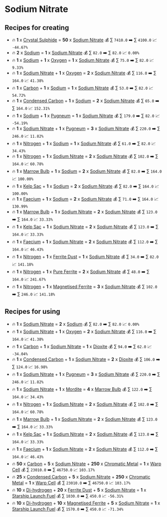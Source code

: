# Sodium Nitrate

## Recipes for creating

* 🔥 **1** x [Crystal Sulphide](<Crystal Sulphide.md>) = **50** x [Sodium Nitrate](<Sodium Nitrate.md>) 💰 ∑ `7410.0` ➡️ ∑ `4100.0` 📈 `-44.67%`
* 🔥 **2** x [Sodium](<Sodium.md>) = **1** x [Sodium Nitrate](<Sodium Nitrate.md>) 💰 ∑ `82.0` ➡️ ∑ `82.0` 📈 `0.00%`
* 🔥 **1** x [Sodium](<Sodium.md>) + **1** x [Oxygen](<Oxygen.md>) = **1** x [Sodium Nitrate](<Sodium Nitrate.md>) 💰 ∑ `75.0` ➡️ ∑ `82.0` 📈 `9.33%`
* 🔥 **1** x [Sodium Nitrate](<Sodium Nitrate.md>) + **1** x [Oxygen](<Oxygen.md>) = **2** x [Sodium Nitrate](<Sodium Nitrate.md>) 💰 ∑ `116.0` ➡️ ∑ `164.0` 📈 `41.38%`
* 🔥 **1** x [Carbon](<Carbon.md>) + **1** x [Sodium](<Sodium.md>) = **1** x [Sodium Nitrate](<Sodium Nitrate.md>) 💰 ∑ `53.0` ➡️ ∑ `82.0` 📈 `54.72%`
* 🔥 **1** x [Condensed Carbon](<Condensed Carbon.md>) + **1** x [Sodium](<Sodium.md>) = **2** x [Sodium Nitrate](<Sodium Nitrate.md>) 💰 ∑ `65.0` ➡️ ∑ `164.0` 📈 `152.31%`
* 🔥 **1** x [Sodium](<Sodium.md>) + **1** x [Pugneum](<Pugneum.md>) = **1** x [Sodium Nitrate](<Sodium Nitrate.md>) 💰 ∑ `179.0` ➡️ ∑ `82.0` 📈 `-54.19%`
* 🔥 **1** x [Sodium Nitrate](<Sodium Nitrate.md>) + **1** x [Pugneum](<Pugneum.md>) = **3** x [Sodium Nitrate](<Sodium Nitrate.md>) 💰 ∑ `220.0` ➡️ ∑ `246.0` 📈 `11.82%`
* 🔥 **1** x [Nitrogen](<Nitrogen.md>) + **1** x [Sodium](<Sodium.md>) = **1** x [Sodium Nitrate](<Sodium Nitrate.md>) 💰 ∑ `61.0` ➡️ ∑ `82.0` 📈 `34.43%`
* 🔥 **1** x [Nitrogen](<Nitrogen.md>) + **1** x [Sodium Nitrate](<Sodium Nitrate.md>) = **2** x [Sodium Nitrate](<Sodium Nitrate.md>) 💰 ∑ `102.0` ➡️ ∑ `164.0` 📈 `60.78%`
* 🔥 **1** x [Marrow Bulb](<Marrow Bulb.md>) + **1** x [Sodium](<Sodium.md>) = **2** x [Sodium Nitrate](<Sodium Nitrate.md>) 💰 ∑ `82.0` ➡️ ∑ `164.0` 📈 `100.00%`
* 🔥 **1** x [Kelp Sac](<Kelp Sac.md>) + **1** x [Sodium](<Sodium.md>) = **2** x [Sodium Nitrate](<Sodium Nitrate.md>) 💰 ∑ `82.0` ➡️ ∑ `164.0` 📈 `100.00%`
* 🔥 **1** x [Faecium](<Faecium.md>) + **1** x [Sodium](<Sodium.md>) = **2** x [Sodium Nitrate](<Sodium Nitrate.md>) 💰 ∑ `71.0` ➡️ ∑ `164.0` 📈 `130.99%`
* 🔥 **1** x [Marrow Bulb](<Marrow Bulb.md>) + **1** x [Sodium Nitrate](<Sodium Nitrate.md>) = **2** x [Sodium Nitrate](<Sodium Nitrate.md>) 💰 ∑ `123.0` ➡️ ∑ `164.0` 📈 `33.33%`
* 🔥 **1** x [Kelp Sac](<Kelp Sac.md>) + **1** x [Sodium Nitrate](<Sodium Nitrate.md>) = **2** x [Sodium Nitrate](<Sodium Nitrate.md>) 💰 ∑ `123.0` ➡️ ∑ `164.0` 📈 `33.33%`
* 🔥 **1** x [Faecium](<Faecium.md>) + **1** x [Sodium Nitrate](<Sodium Nitrate.md>) = **2** x [Sodium Nitrate](<Sodium Nitrate.md>) 💰 ∑ `112.0` ➡️ ∑ `164.0` 📈 `46.43%`
* 🔥 **1** x [Nitrogen](<Nitrogen.md>) + **1** x [Ferrite Dust](<Ferrite Dust.md>) = **1** x [Sodium Nitrate](<Sodium Nitrate.md>) 💰 ∑ `34.0` ➡️ ∑ `82.0` 📈 `141.18%`
* 🔥 **1** x [Nitrogen](<Nitrogen.md>) + **1** x [Pure Ferrite](<Pure Ferrite.md>) = **2** x [Sodium Nitrate](<Sodium Nitrate.md>) 💰 ∑ `48.0` ➡️ ∑ `164.0` 📈 `241.67%`
* 🔥 **1** x [Nitrogen](<Nitrogen.md>) + **1** x [Magnetised Ferrite](<Magnetised Ferrite.md>) = **3** x [Sodium Nitrate](<Sodium Nitrate.md>) 💰 ∑ `102.0` ➡️ ∑ `246.0` 📈 `141.18%`


## Recipes for using

* 🔥 **1** x [Sodium Nitrate](<Sodium Nitrate.md>) = **2** x [Sodium](<Sodium.md>) 💰 ∑ `82.0` ➡️ ∑ `82.0` 📈 `0.00%`
* 🔥 **1** x [Sodium Nitrate](<Sodium Nitrate.md>) + **1** x [Oxygen](<Oxygen.md>) = **2** x [Sodium Nitrate](<Sodium Nitrate.md>) 💰 ∑ `116.0` ➡️ ∑ `164.0` 📈 `41.38%`
* 🔥 **1** x [Carbon](<Carbon.md>) + **1** x [Sodium Nitrate](<Sodium Nitrate.md>) = **1** x [Dioxite](<Dioxite.md>) 💰 ∑ `94.0` ➡️ ∑ `62.0` 📈 `-34.04%`
* 🔥 **1** x [Condensed Carbon](<Condensed Carbon.md>) + **1** x [Sodium Nitrate](<Sodium Nitrate.md>) = **2** x [Dioxite](<Dioxite.md>) 💰 ∑ `106.0` ➡️ ∑ `124.0` 📈 `16.98%`
* 🔥 **1** x [Sodium Nitrate](<Sodium Nitrate.md>) + **1** x [Pugneum](<Pugneum.md>) = **3** x [Sodium Nitrate](<Sodium Nitrate.md>) 💰 ∑ `220.0` ➡️ ∑ `246.0` 📈 `11.82%`
* 🔥 **1** x [Sodium Nitrate](<Sodium Nitrate.md>) + **1** x [Mordite](<Mordite.md>) = **4** x [Marrow Bulb](<Marrow Bulb.md>) 💰 ∑ `122.0` ➡️ ∑ `164.0` 📈 `34.43%`
* 🔥 **1** x [Nitrogen](<Nitrogen.md>) + **1** x [Sodium Nitrate](<Sodium Nitrate.md>) = **2** x [Sodium Nitrate](<Sodium Nitrate.md>) 💰 ∑ `102.0` ➡️ ∑ `164.0` 📈 `60.78%`
* 🔥 **1** x [Marrow Bulb](<Marrow Bulb.md>) + **1** x [Sodium Nitrate](<Sodium Nitrate.md>) = **2** x [Sodium Nitrate](<Sodium Nitrate.md>) 💰 ∑ `123.0` ➡️ ∑ `164.0` 📈 `33.33%`
* 🔥 **1** x [Kelp Sac](<Kelp Sac.md>) + **1** x [Sodium Nitrate](<Sodium Nitrate.md>) = **2** x [Sodium Nitrate](<Sodium Nitrate.md>) 💰 ∑ `123.0` ➡️ ∑ `164.0` 📈 `33.33%`
* 🔥 **1** x [Faecium](<Faecium.md>) + **1** x [Sodium Nitrate](<Sodium Nitrate.md>) = **2** x [Sodium Nitrate](<Sodium Nitrate.md>) 💰 ∑ `112.0` ➡️ ∑ `164.0` 📈 `46.43%`
* 🔥 **50** x [Carbon](<Carbon.md>) + **5** x [Sodium Nitrate](<Sodium Nitrate.md>) + **250** x [Chromatic Metal](<Chromatic Metal.md>) = **1** x [Warp Cell](<Warp Cell.md>) 💰 ∑ `23010.0` ➡️ ∑ `46750.0` 📈 `103.17%`
* 🔥 **25** x [Condensed Carbon](<Condensed Carbon.md>) + **5** x [Sodium Nitrate](<Sodium Nitrate.md>) + **250** x [Chromatic Metal](<Chromatic Metal.md>) = **1** x [Warp Cell](<Warp Cell.md>) 💰 ∑ `23010.0` ➡️ ∑ `46750.0` 📈 `103.17%`
* 🔥 **10** x [Di-hydrogen](<Di-hydrogen.md>) + **20** x [Ferrite Dust](<Ferrite Dust.md>) + **5** x [Sodium Nitrate](<Sodium Nitrate.md>) = **1** x [Starship Launch Fuel](<Starship Launch Fuel.md>) 💰 ∑ `1030.0` ➡️ ∑ `450.0` 📈 `-56.31%`
* 🔥 **10** x [Di-hydrogen](<Di-hydrogen.md>) + **10** x [Magnetised Ferrite](<Magnetised Ferrite.md>) + **5** x [Sodium Nitrate](<Sodium Nitrate.md>) = **1** x [Starship Launch Fuel](<Starship Launch Fuel.md>) 💰 ∑ `1570.0` ➡️ ∑ `450.0` 📈 `-71.34%`
